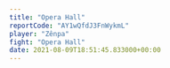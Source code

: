 ```yaml
---
title: "Opera Hall"
reportCode: "AY1wQfdJ3FnWykmL"
player: "Zênpa"
fight: "Opera Hall"
date: 2021-08-09T18:51:45.833000+00:00
---
```

